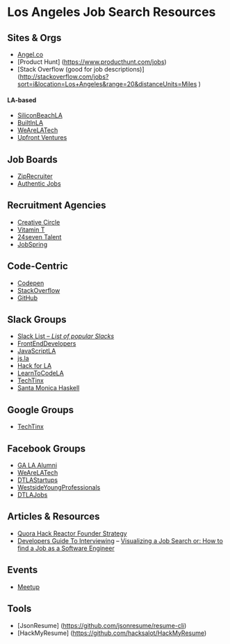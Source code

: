 # Los Angeles Job Search Resources

## Sites & Orgs

- [Angel.co](https://angel.co/jobs)
- [Product Hunt] (https://www.producthunt.com/jobs)
- [Stack Overflow (good for job descriptions)] (http://stackoverflow.com/jobs?sort=i&location=Los+Angeles&range=20&distanceUnits=Miles )

#### LA-based

- [SiliconBeachLA](http://siliconbeachla.com/jobs)
- [BuiltInLA](http://www.builtinla.com/jobs)
- [WeAreLATech](http://wearelatech.com/jobs/)
- [Upfront Ventures](http://upfront.com/jobs/)

## Job Boards
- [ZipRecruiter](https://www.ziprecruiter.com/candidate/suggested-jobs)
- [Authentic Jobs](https://authenticjobs.com/)

## Recruitment Agencies

- [Creative Circle](https://www.creativecircle.com/talent)
- [Vitamin T](http://vitamintalent.com/find-work/?k=javascript&l=13&site1=on)
- [24seven Talent](http://www.24seventalent.com/job-search/developer-los+angeles--all-all--all-all-all#job)
- [JobSpring](http://www.jobspringpartners.com/)

## Code-Centric

- [Codepen](http://codepen.io/jobs/)
- [StackOverflow](http://stackoverflow.com/jobs)
- [GitHub](https://jobs.github.com/)

## Slack Groups

- [Slack List – _List of popular Slacks_](http://www.slacklist.info/)
- [FrontEndDevelopers](https://frontenddevelopers.slack.com/)
- [JavaScriptLA](https://javascriptla.slack.com/)
- [js.la](http://jsla.slack.com/)
- [Hack for LA](https://hackforla.slack.com/)
- [LearnToCodeLA](https://learntocodela.slack.com/)
- [TechTinx](https://techtinos.slack.com/)
- [Santa Monica Haskell](https://santamonicahaskell.slack.com/)

## Google Groups

- [TechTinx](http://www.techtinx.com/)

## Facebook Groups

- [GA LA Alumni](https://www.facebook.com/groups/GALAalumni/)
- [WeAreLATech](https://www.facebook.com/groups/wearelatech/?ref=browser)
- [DTLAStartups](https://www.facebook.com/groups/DTLAStartUps/?ref=browser)
- [WestsideYoungProfessionals](https://www.facebook.com/groups/WestsideYoungProfessionals/?ref=browser)
- [DTLAJobs](https://www.facebook.com/groups/dtlajobs/?ref=browser)

## Articles & Resources

- [Quora Hack Reactor Founder Strategy](https://www.quora.com/Im-about-to-graduate-from-Dev-Bootcamp-programming-bootcamp-how-can-I-best-spend-my-time-job-hunting)
- [Developers Guide To Interviewing](https://medium.com/@djsmith42/how-to-interview-as-a-developer-candidate-b666734f12dd#.xzk5q0mh0)
– [Visualizing a Job Search or: How to find a Job as a Software Engineer](http://kellysutton.com/2016/10/20/visualizing-a-job-search-or-how-to-find-a-job-as-a-software-engineer.html)

## Events

- [Meetup](http://www.meetup.com/)

## Tools

- [JsonResume] (https://github.com/jsonresume/resume-cli)
- [HackMyResume] (https://github.com/hacksalot/HackMyResume)

